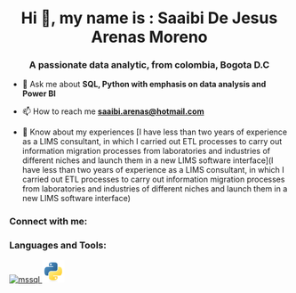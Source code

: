 <h1 align="center">Hi 👋, my name is : Saaibi De Jesus Arenas Moreno</h1>
<h3 align="center">A passionate data analytic, from colombia, Bogota D.C</h3>

- 💬 Ask me about **SQL, Python with emphasis on data analysis and Power BI**

- 📫 How to reach me **saaibi.arenas@hotmail.com**

- 📄 Know about my experiences [I have less than two years of experience as a LIMS consultant, in which I carried out ETL processes to carry out information migration processes from laboratories and industries of different niches and launch them in a new LIMS software interface](I have less than two years of experience as a LIMS consultant, in which I carried out ETL processes to carry out information migration processes from laboratories and industries of different niches and launch them in a new LIMS software interface)

<h3 align="left">Connect with me:</h3>
<p align="left">
</p>

<h3 align="left">Languages and Tools:</h3>
<p align="left"> <a href="https://www.microsoft.com/en-us/sql-server" target="_blank" rel="noreferrer"> <img src="https://www.svgrepo.com/show/303229/microsoft-sql-server-logo.svg" alt="mssql" width="40" height="40"/> </a> <a href="https://www.python.org" target="_blank" rel="noreferrer"> <img src="https://raw.githubusercontent.com/devicons/devicon/master/icons/python/python-original.svg" alt="python" width="40" height="40"/> </a> </p>
